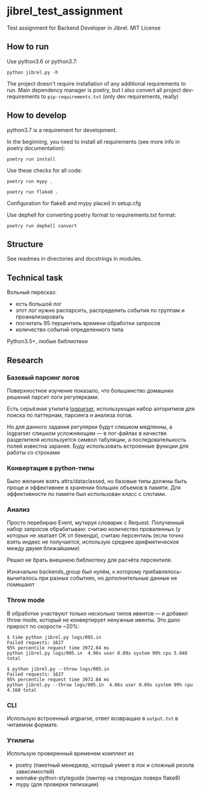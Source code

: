 # jibrel_test_assignment

Test assignment for Backend Developer in Jibrel. MIT License

## How to run
Use python3.6 or python3.7:

`python jibrel.py -h`

The project doesn't require installation of any additional requirements to run.
Main dependency manager is poetry, but I also convert all project 
dev-requirements to `pip-requirements.txt` (only dev requirements, really)

## How to develop
python3.7 is a requirement for development.

In the beginning, you need to install all requirements 
(see more info in poetry documentation):

`poetry run install`

Use these checks for all code:

`poetry run mypy .`

`poetry run flake8 .`

Configuration for flake8 and mypy placed in setup.cfg

Use dephell for converting poetry format to requirements.txt format:

`poetry run dephell convert`

## Structure
See readmes in directories and docstrings in modules. 

## Technical task

Вольный пересказ:
 - есть большой лог
 - этот лог нужно распарсить, распределить события по группам и 
 проанализировать
 - посчитать 95 перцентиль времени обработки запросов
 - количество событий определенного типа

Python3.5+, любые библиотеки

## Research

### Базовый парсинг логов
Поверхностное изучение показало, что большинство домашних решений парсит
 логи регулярками.

Есть серьёзная утилита [logparser](https://logparser.readthedocs.io/en/latest/), 
использующая набор алгоритмов для поиска по паттернам, парсинга и анализа логов.

Но для данного задания регулярки будут слишком медленны, а logparser слишком усложняющим —
в лог-файлах в качестве разделителя используется символ табуляции, а последовательность
полей известна заранее. Буду использовать встроенные функции для работы со строками

### Конвертация в python-типы
Было желание взять attrs/dataclassed, но базовые типы должны быть проще и эффективнее
в хранении больших объемов в памяти. Для эффективности по памяти был использован класс 
с слотами.

### Анализ
Просто перебираю Event, мутируя словарик с Request. Полученный набор запросов обрабатываю: 
считаю количество проваленных (у которых не хватает OK от бекенда), считаю персентиль 
(если точно взять индекс не получается, использую среднее арифметическое между двумя ближайшими)

Решил не брать внешнюю библиотеку для расчёта персентиля. 

Изначально backends_group был нулём, к которому прибавлялось-вычиталось при разных событиях, 
но дополнительные данные не помешают

### Throw mode
В обработке участвуют только несколько типов ивентов — я добавил throw mode, который не 
конвертирует ненужные ивенты. Это дало прирост по скорости ~20%:

```
$ time python jibrel.py logs/005.in  
Failed requests: 1627
95% percentile request time 3972.04 ms
python jibrel.py logs/005.in  4.96s user 0.09s system 99% cpu 5.048 total

$ python jibrel.py --throw logs/005.in
Failed requests: 1627
95% percentile request time 3972.04 ms
python jibrel.py --throw logs/005.in  4.06s user 0.09s system 99% cpu 4.160 total
```

### CLI 
Использую встроенный argparse, ответ возвращаю в `output.txt` в читаемом формате.

### Утилиты
Использую проверенный временем комплект из 
 - poetry (пакетный менеджер, который умеет в лок и сложный резолв зависимостей)
 - wemake-python-styleguide (линтер на стероидах поверх flake8)
 - mypy (для проверки типизации)
 